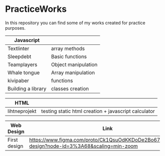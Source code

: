 # PracticeWorks
In this repository you can find some of my works created for practice purposes.

|Javascript||
|----------|----------|
|Textlinter| array methods|
|Sleepdebt|Basic functions|
|Teamplayers| Object manipulation|
|Whale tongue| Array manipulation|
|kivipaber|functions|
|Building a library|classes creation|






|HTML||
|--------|--------|
|lihtneprojekt|testing static html creation + javascript calculator 


|Web Design|Link|
|----------|-------|
|First design| https://www.figma.com/proto/Ck1QsuOdKKDoDe2Bo67ila5v/First-design?node-id=3%3A68&scaling=min-zoom |
